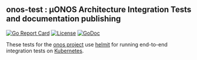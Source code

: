 <!--
SPDX-FileCopyrightText: 2020-present Open Networking Foundation <info@opennetworking.org>
SPDX-License-Identifier: Apache-2.0
-->

## onos-test : µONOS Architecture Integration Tests and documentation publishing
[![Go Report Card](https://goreportcard.com/badge/github.com/onosproject/onos-test)](https://goreportcard.com/report/github.com/onosproject/onos-test)
[![License](https://img.shields.io/badge/License-Apache%202.0-blue.svg)](https://github.com/gojp/goreportcard/blob/master/LICENSE)
[![GoDoc](https://godoc.org/github.com/onosproject/onos-test?status.svg)](https://godoc.org/github.com/onosproject/onos-test)


These tests for the [onos project] use 
[helmit] for running end-to-end integration tests on [Kubernetes].

[Kubernetes]: https://kubernetes.io
[onos project]: https://github.com/onosproject
[helmit]: https://github.com/onosproject/helmit
